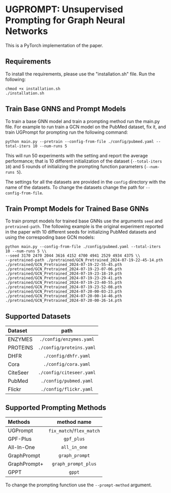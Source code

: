 
# UGPROMPT: Unsupervised Prompting for Graph Neural Networks

This is a PyTorch implementation of the paper.

## Requirements

To install the requirements, please use the "installation.sh" file. Run the following:
```
chmod +x installation.sh
./installation.sh
```

## Train Base GNNS and Prompt Models

To train a base GNN model and train a prompting method run the main.py file. For example to run train a GCN model on the PubMed dataset, fix it, and train UGPrompt for prompting run the following command:
```
python main.py --pretrain --config-from-file ./config/pubmed.yaml --total-iters 10 --num-runs 5
```

This will run 50 experiments with the setting and report the average performance; that is 10 different initialization of the dataset (```--total-iters 10```) and 5 rounds of initializing the prompting function parameters (```--num-runs 5```).

The settings for all the datasets are provided in the ```config``` directory with the name of the datasets. To change the datasets change the path for ```--config-from-file```.

## Train Prompt Models for Trained Base GNNs
To train prompt models for trained base GNNs use the arguments ```seed``` and ```pretrained-path```. The following example is the original experiment reported in the paper with 10 different seeds for initializing PubMed datasets and using the correspoding base GCN models:
```
python main.py --config-from-file ./config/pubmed.yaml --total-iters 10 --num-runs 5 \\
--seed 3170 2470 2044 3616 4152 4700 4941 2529 4934 4375 \\
--pretrained-path ./pretrained/GCN_Pretrained_2024-07-19-22-45-14.pth ./pretrained/GCN_Pretrained_2024-07-19-22-55-45.pth ./pretrained/GCN_Pretrained_2024-07-19-23-07-06.pth ./pretrained/GCN_Pretrained_2024-07-19-23-18-19.pth ./pretrained/GCN_Pretrained_2024-07-19-23-29-41.pth ./pretrained/GCN_Pretrained_2024-07-19-23-40-55.pth ./pretrained/GCN_Pretrained_2024-07-19-23-52-08.pth ./pretrained/GCN_Pretrained_2024-07-20-00-03-23.pth ./pretrained/GCN_Pretrained_2024-07-20-00-14-46.pth ./pretrained/GCN_Pretrained_2024-07-20-00-26-14.pth
```

## Supported Datasets
Dataset | path |
:--- | :---: |
ENZYMES | ```./config/enzymes.yaml``` |
PROTEINS | ```./config/proteins.yaml``` |
DHFR | ```./config/dhfr.yaml``` |
Cora | ```./config/cora.yaml``` |
CiteSeer | ```./config/citeseer.yaml``` |
PubMed | ```./config/pubmed.yaml``` |
Flickr | ```./config/flickr.yaml``` |

## Supported Prompting Methods
Methods | method name |
:--- | :---: |
UGPrompt | ```fix_match```/```flex_match``` |
GPF-Plus | ```gpf_plus``` |
All-In-One | ```all_in_one``` |
GraphPrompt | ```graph_prompt``` |
GraphPrompt+ | ```graph_prompt_plus``` |
GPPT | ```gppt``` |

To change the prompting function use the ```--prompt-method``` argument.

